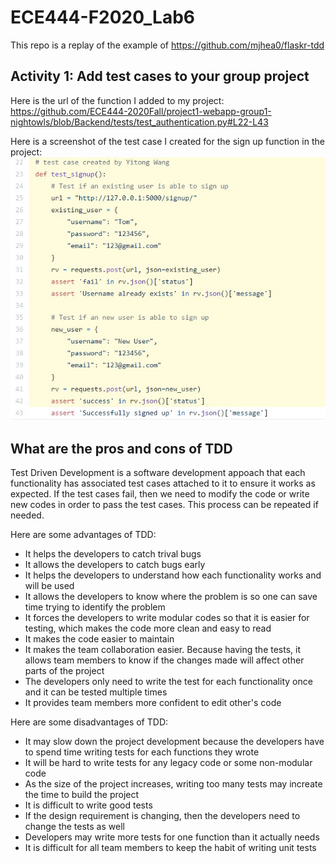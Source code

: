 # ECE444-F2020_Lab6
This repo is a replay of the example of https://github.com/mjhea0/flaskr-tdd

## Activity 1: Add test cases to your group project
Here is the url of the function I added to my project:
https://github.com/ECE444-2020Fall/project1-webapp-group1-nightowls/blob/Backend/tests/test_authentication.py#L22-L43

Here is a screenshot of the test case I created for the sign up function in the project:
![alt text](image/Screenshot_5.jpg)

## What are the pros and cons of TDD
Test Driven Development is a software development appoach that each functionality has associated test cases attached to it to ensure it works as expected. If the test cases fail, then we need to modify the code or write new codes in order to pass the test cases. This process can be repeated if needed.

Here are some advantages of TDD:
* It helps the developers to catch trival bugs
* It allows the developers to catch bugs early
* It helps the developers to understand how each functionality works and will be used
* It allows the developers to know where the problem is so one can save time trying to identify the problem
* It forces the developers to write modular codes so that it is easier for testing, which makes the code more clean and easy to read
* It makes the code easier to maintain
* It makes the team collaboration easier. Because having the tests, it allows team members to know if the changes made will affect other parts of the project
* The developers only need to write the test for each functionality once and it can be tested multiple times
* It provides team members more confident to edit other's code

Here are some disadvantages of TDD:
* It may slow down the project development because the developers have to spend time writing tests for each functions they wrote
* It will be hard to write tests for any legacy code or some non-modular code
* As the size of the project increases, writing too many tests may increate the time to build the project
* It is difficult to write good tests
* If the design requirement is changing, then the developers need to change the tests as well
* Developers may write more tests for one function than it actually needs
* It is difficult for all team members to keep the habit of writing unit tests
